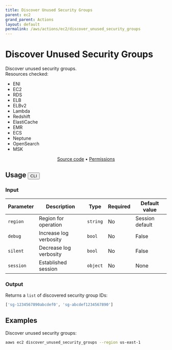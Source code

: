 ```yaml
---
title: Discover Unused Security Groups
parent: ec2
grand_parent: Actions
layout: default
permalink: /aws/actions/ec2/discover_unused_security_groups
---
```


# Discover Unused Security Groups

Discover unused security groups.<br/>
Resources checked:

- ENI
- EC2
- RDS
- ELB
- ELBv2
- Lambda
- Redshift
- ElastiCache
- EMR
- ECS
- Neptune
- OpenSearch
- MSK

<p align="center">
   <a href="https://github.com/avtomat-hub/avtomat-aws/tree/main/avtomat_aws/ec2/discover_unused_security_groups.py">Source code</a> •
   <a href="/aws/permissions/ec2/discover_unused_security_groups">Permissions</a>
</p>

## Usage <button id="toggleButton" class="btn fs-3" onclick="toggleTables()">CLI</button>

### Input

| Parameter | Description            | Type     | Required | Default value   |
|-----------|------------------------|----------|----------|-----------------|
| `region`  | Region for operation   | `string` | No       | Session default |
| `debug`   | Increase log verbosity | `bool`   | No       | False           |
| `silent`  | Decrease log verbosity | `bool`   | No       | False           |
| `session` | Established session    | `object` | No       | None            |

### Output

Returns a `list` of discovered security group IDs:

```python
['sg-1234567890abcdef0', 'sg-abcdef1234567890']
```

<div markdown="1" id="cli" style="display: block;">

## Examples

Discover unused security groups:

```bash
aaws ec2 discover_unused_security_groups --region us-east-1
```

</div>

<div markdown="1" id="prog" style="display: none;">

## Examples

Discover unused security groups:

```python
from avtomat_aws import ec2

response = ec2.discover_unused_security_groups(region='us-east-1')
```

</div>

<script>
  function toggleTables() {
    var cli = document.getElementById("cli");
    var prog = document.getElementById("prog");
    var toggleButton = document.getElementById("toggleButton");
    if (cli.style.display === "none") {
      cli.style.display = "block";
      prog.style.display = "none";
      toggleButton.innerHTML = "CLI";
    } else {
      cli.style.display = "none";
      prog.style.display = "block";
      toggleButton.innerHTML = "Programmatic";
    } 
  }
</script>

